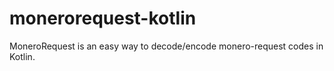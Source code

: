 # monerorequest-kotlin
MoneroRequest is an easy way to decode/encode monero-request codes in Kotlin.
